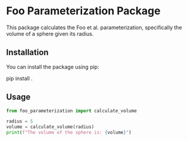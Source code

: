 # Foo Parameterization Package
This package calculates the Foo et al. parameterization, specifically the volume of a sphere given its radius.

## Installation
You can install the package using pip:

pip install .

## Usage

```python
from foo_parameterization import calculate_volume

radius = 5
volume = calculate_volume(radius)
print(f"The volume of the sphere is: {volume}")
